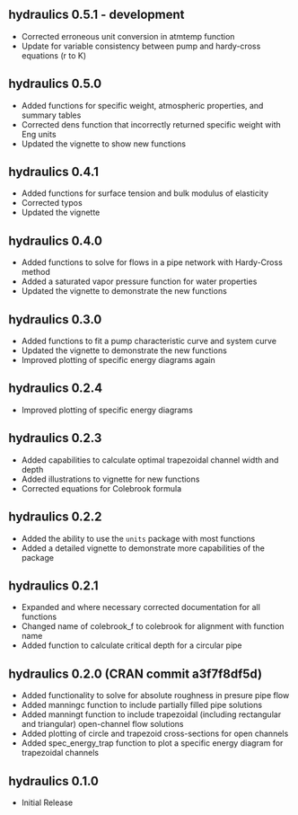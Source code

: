 <!-- NEWS.md is generated from NEWS.Rmd. Please edit that file -->

## hydraulics 0.5.1 - development

-   Corrected erroneous unit conversion in atmtemp function
-   Update for variable consistency between pump and hardy-cross
    equations (r to K)

## hydraulics 0.5.0

-   Added functions for specific weight, atmospheric properties, and
    summary tables
-   Corrected dens function that incorrectly returned specific weight
    with Eng units
-   Updated the vignette to show new functions

## hydraulics 0.4.1

-   Added functions for surface tension and bulk modulus of elasticity
-   Corrected typos
-   Updated the vignette

## hydraulics 0.4.0

-   Added functions to solve for flows in a pipe network with
    Hardy-Cross method
-   Added a saturated vapor pressure function for water properties
-   Updated the vignette to demonstrate the new functions

## hydraulics 0.3.0

-   Added functions to fit a pump characteristic curve and system curve
-   Updated the vignette to demonstrate the new functions
-   Improved plotting of specific energy diagrams again

## hydraulics 0.2.4

-   Improved plotting of specific energy diagrams

## hydraulics 0.2.3

-   Added capabilities to calculate optimal trapezoidal channel width
    and depth
-   Added illustrations to vignette for new functions
-   Corrected equations for Colebrook formula

## hydraulics 0.2.2

-   Added the ability to use the `units` package with most functions
-   Added a detailed vignette to demonstrate more capabilities of the
    package

## hydraulics 0.2.1

-   Expanded and where necessary corrected documentation for all
    functions
-   Changed name of colebrook_f to colebrook for alignment with function
    name
-   Added function to calculate critical depth for a circular pipe

## hydraulics 0.2.0 (CRAN commit a3f7f8df5d)

-   Added functionality to solve for absolute roughness in presure pipe
    flow
-   Added manningc function to include partially filled pipe solutions
-   Added manningt function to include trapezoidal (including
    rectangular and triangular) open-channel flow solutions
-   Added plotting of circle and trapezoid cross-sections for open
    channels
-   Added spec_energy_trap function to plot a specific energy diagram
    for trapezoidal channels

## hydraulics 0.1.0

-   Initial Release
